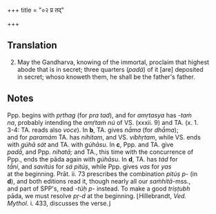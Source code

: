 +++
title = "०२ प्र तद्"

+++
## Translation
2. May the Gandharva, knowing of the immortal, proclaim that highest  
abode that is in secret; three quarters (*padá*) of it \[are\] deposited  
in secret; whoso knoweth them, he shall be the father's father.

## Notes
Ppp. begins with *pṛthag* (for *pra tad*), and for *amṛtasya* has *-taṁ  
na*, probably intending the *amṛ́taṁ nú* of VS. (xxxii. 9) and TA. (x. 1.  
3-4: TA. reads also *voce*). In **b**, TA. gives *nā́ma* (for *dhā́ma*);  
and for *paramám* TA. has *níhitam*, and VS. *víbhṛtam*, while VS. ends  
with *gúhā sát* and TA. with *gúhāsu*. In **c**, Ppp. and TA. give  
*padā́*, and Ppp. *nihatā;* and TA., this time with the concurrence of  
Ppp., ends the pāda again with *gúhāsu*. In **d**, TA. has *tád* for  
*tā́ni*, and *savitús* for *sá pitúṣ*, while Ppp. gives *vas* for *yas*  
at the beginning. Prāt. ii. 73 prescribes the combination *pitúṣ p-* (in  
**d**), and both editions read it, though nearly all our *saṁhitā*-mss.,  
and part of SPP's, read *-túḥ p-* instead. To make a good *triṣṭubh*  
pāda, we must resolve *pṛ-d* at the beginning. ⌊Hillebrandt, *Ved.  
Mythol.* i. 433, discusses the verse.⌋
